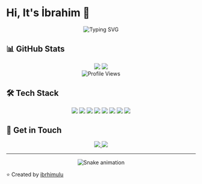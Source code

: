 # Hi, It's İbrahim 👋

<div align="center">
  <img src="https://readme-typing-svg.herokuapp.com?font=Fira+Code&pause=1000&color=00F72A&center=true&vCenter=true&width=435&lines=Software+Developer;Always+Learning+New+Things;Open+Source+Enthusiast" alt="Typing SVG" />
</div>

## 📊 GitHub Stats
<div align="center">
  <img src="https://github-readme-stats.vercel.app/api?username=ibrhimulu&show_icons=true&theme=radical" />
  <img src="https://github-readme-streak-stats.herokuapp.com/?user=ibrhimulu&theme=radical" />
</div>

<div align="center">
  <img src="https://komarev.com/ghpvc/?username=ibrhimulu&color=blue" alt="Profile Views" />
</div>

## 🛠️ Tech Stack
<div align="center">
  <img src="https://img.shields.io/badge/HTML5-E34F26?style=for-the-badge&logo=html5&logoColor=white" />
  <img src="https://img.shields.io/badge/CSS3-1572B6?style=for-the-badge&logo=css3&logoColor=white" />
  <img src="https://img.shields.io/badge/JavaScript-F7DF1E?style=for-the-badge&logo=javascript&logoColor=black" />
  <img src="https://img.shields.io/badge/ASP.NET-512BD4?style=for-the-badge&logo=dotnet&logoColor=white" />
  <img src="https://img.shields.io/badge/Python-3776AB?style=for-the-badge&logo=python&logoColor=white" />
  <img src="https://img.shields.io/badge/Microsoft%20SQL%20Server-CC2927?style=for-the-badge&logo=microsoft%20sql%20server&logoColor=white" />
  <img src="https://img.shields.io/badge/Git-F05032?style=for-the-badge&logo=git&logoColor=white" />
  <img src="https://img.shields.io/badge/Visual%20Studio%20Code-007ACC?style=for-the-badge&logo=visual%20studio%20code&logoColor=white" />
</div>

## 📱 Get in Touch
<div align="center">
  <a href="https://www.linkedin.com/in/ibrahimulu/">
    <img src="https://img.shields.io/badge/LinkedIn-0077B5?style=for-the-badge&logo=linkedin&logoColor=white" />
  </a>
  <a href="mailto:ibrahimhalil9520@gmail.com">
    <img src="https://img.shields.io/badge/Gmail-D14836?style=for-the-badge&logo=gmail&logoColor=white" />
  </a>
</div>

---

<div align="center">
  <img src="https://github.com/ibrhimulu/ibrhimulu/blob/main/github-contribution-grid-snake.svg" alt="Snake animation" />
</div>

⭐️ Created by [ibrhimulu](https://github.com/ibrhimulu) 
